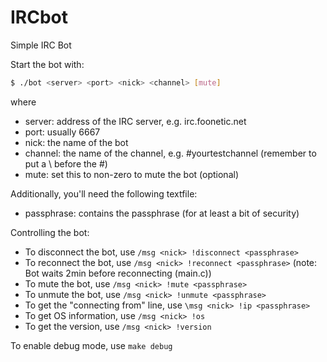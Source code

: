 IRCbot
======

Simple IRC Bot

Start the bot with:
  ```bash
  $ ./bot <server> <port> <nick> <channel> [mute]
  ```
where 
* server: address of the IRC server, e.g. irc.foonetic.net
* port: usually 6667
* nick: the name of the bot
* channel: the name of the channel, e.g. \#yourtestchannel (remember to put a \ before the #)
* mute: set this to non-zero to mute the bot (optional)

Additionally, you'll need the following textfile:
* passphrase: contains the passphrase (for at least a bit of security)

Controlling the bot:
* To disconnect the bot, use `/msg <nick> !disconnect <passphrase>`
* To reconnect the bot, use `/msg <nick> !reconnect <passphrase>` (note: Bot waits 2min before reconnecting (main.c))
* To mute the bot, use `/msg <nick> !mute <passphrase>`
* To unmute the bot, use `/msg <nick> !unmute <passphrase>`
* To get the "connecting from" line, use `\msg <nick> !ip <passphrase>`
* To get OS information, use `/msg <nick> !os`
* To get the version, use `/msg <nick> !version`

To enable debug mode, use `make debug`
